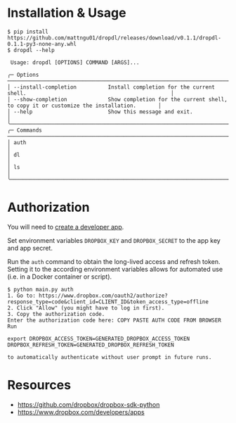 # Installation & Usage

```shell
$ pip install https://github.com/mattngu01/dropdl/releases/download/v0.1.1/dropdl-0.1.1-py3-none-any.whl
$ dropdl --help

 Usage: dropdl [OPTIONS] COMMAND [ARGS]...

╭─ Options ────────────────────────────────────────────────────────────────────────────────────────────────────────────╮
│ --install-completion          Install completion for the current shell.                                              │
│ --show-completion             Show completion for the current shell, to copy it or customize the installation.       │
│ --help                        Show this message and exit.                                                            │
╰──────────────────────────────────────────────────────────────────────────────────────────────────────────────────────╯
╭─ Commands ───────────────────────────────────────────────────────────────────────────────────────────────────────────╮
│ auth                                                                                                                 │
│ dl                                                                                                                   │
│ ls                                                                                                                   │
╰──────────────────────────────────────────────────────────────────────────────────────────────────────────────────────╯
```

# Authorization

You will need to [create a developer app](https://www.dropbox.com/developers/apps).

Set environment variables `DROPBOX_KEY` and `DROPBOX_SECRET` to the app key and app secret.

Run the `auth` command to obtain the long-lived access and refresh token. Setting it to the according environment variables allows for automated use (i.e. in a Docker container or script).
```shell
$ python main.py auth
1. Go to: https://www.dropbox.com/oauth2/authorize?response_type=code&client_id=CLIENT_ID&token_access_type=offline
2. Click "Allow" (you might have to log in first).
3. Copy the authorization code.
Enter the authorization code here: COPY PASTE AUTH CODE FROM BROWSER
Run

export DROPBOX_ACCESS_TOKEN=GENERATED_DROPBOX_ACCESS_TOKEN DROPBOX_REFRESH_TOKEN=GENERATED_DROPBOX_REFRESH_TOKEN

to automatically authenticate without user prompt in future runs.
```

# Resources
- https://github.com/dropbox/dropbox-sdk-python
- https://www.dropbox.com/developers/apps